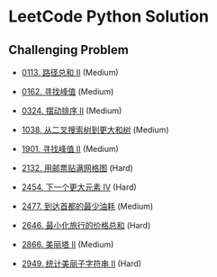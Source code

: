 # LeetCode Python Solution

## Challenging Problem

- [0113. 路径总和 II][link] (Medium)

[link]: https://leetcode.cn/problems/path-sum-ii/

- [0162. 寻找峰值][link] (Medium)

[link]: https://leetcode.cn/problems/find-peak-element/

- [0324. 摆动排序 II][link] (Medium)

[link]: https://leetcode.cn/problems/wiggle-sort-ii/

- [1038. 从二叉搜索树到更大和树][link] (Medium)

[link]: https://leetcode.cn/problems/binary-search-tree-to-greater-sum-tree/

- [1901. 寻找峰值 II][link] (Medium)

[link]: https://leetcode.cn/problems/find-a-peak-element-ii/

- [2132. 用邮票贴满网格图][link] (Hard)

[link]: https://leetcode.cn/problems/stamping-the-grid/

- [2454. 下一个更大元素 IV][link] (Hard)

[link]: https://leetcode.cn/problems/next-greater-element-iv/

- [2477. 到达首都的最少油耗][link] (Medium)

[link]: https://leetcode.cn/problems/minimum-fuel-cost-to-report-to-the-capital/

- [2646. 最小化旅行的价格总和][link] (Hard)

[link]: https://leetcode.cn/problems/minimize-the-total-price-of-the-trips/

- [2866. 美丽塔 II][link] (Medium)

[link]: https://leetcode.cn/problems/beautiful-towers-ii/

- [2949. 统计美丽子字符串 II][link] (Hard)

[link]: https://leetcode.cn/contest/weekly-contest-373/problems/count-beautiful-substrings-ii/
